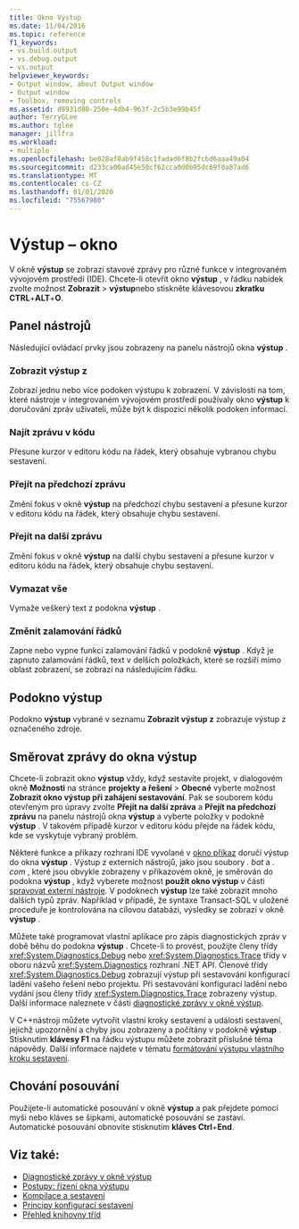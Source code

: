 ```yaml
---
title: Okno Výstup
ms.date: 11/04/2016
ms.topic: reference
f1_keywords:
- vs.build.output
- vs.debug.output
- vs.output
helpviewer_keywords:
- Output window, about Output window
- Output window
- Toolbox, removing controls
ms.assetid: d8931d88-250e-4db4-963f-2c5b3e99b45f
author: TerryGLee
ms.author: tglee
manager: jillfra
ms.workload:
- multiple
ms.openlocfilehash: be028af8ab9f458c1fadad6f8b2fcbd6aaa49a04
ms.sourcegitcommit: d233ca00ad45e50cf62cca0d0b95dc69f0a87ad6
ms.translationtype: MT
ms.contentlocale: cs-CZ
ms.lasthandoff: 01/01/2020
ms.locfileid: "75567980"
---
```

# <a name="output-window"></a>Výstup – okno

V okně **výstup** se zobrazí stavové zprávy pro různé funkce v integrovaném vývojovém prostředí (IDE). Chcete-li otevřít okno **výstup** , v řádku nabídek zvolte možnost **Zobrazit** > **výstup**nebo stiskněte klávesovou **zkratku CTRL**+**ALT**+**O**.

## <a name="toolbar"></a>Panel nástrojů

Následující ovládací prvky jsou zobrazeny na panelu nástrojů okna **výstup** .

### <a name="show-output-from"></a>Zobrazit výstup z

Zobrazí jednu nebo více podoken výstupu k zobrazení. V závislosti na tom, které nástroje v integrovaném vývojovém prostředí používaly okno **výstup** k doručování zpráv uživateli, může být k dispozici několik podoken informací.

### <a name="find-message-in-code"></a>Najít zprávu v kódu

Přesune kurzor v editoru kódu na řádek, který obsahuje vybranou chybu sestavení.

### <a name="go-to-previous-message"></a>Přejít na předchozí zprávu

Změní fokus v okně **výstup** na předchozí chybu sestavení a přesune kurzor v editoru kódu na řádek, který obsahuje chybu sestavení.

### <a name="go-to-next-message"></a>Přejít na další zprávu

Změní fokus v okně **výstup** na další chybu sestavení a přesune kurzor v editoru kódu na řádek, který obsahuje chybu sestavení.

### <a name="clear-all"></a>Vymazat vše

Vymaže veškerý text z podokna **výstup** .

### <a name="toggle-word-wrap"></a>Změnit zalamování řádků

Zapne nebo vypne funkci zalamování řádků v podokně **výstup** . Když je zapnuto zalamování řádků, text v delších položkách, které se rozšíří mimo oblast zobrazení, se zobrazí na následujícím řádku.

## <a name="output-pane"></a>Podokno výstup

Podokno **výstup** vybrané v seznamu **Zobrazit výstup z** zobrazuje výstup z označeného zdroje.

## <a name="route-messages-to-the-output-window"></a>Směrovat zprávy do okna výstup

Chcete-li zobrazit okno **výstup** vždy, když sestavíte projekt, v dialogovém okně **Možnosti** na stránce **projekty a řešení** > **Obecné** vyberte možnost **Zobrazit okno výstup při zahájení sestavování**. Pak se souborem kódu otevřeným pro úpravy zvolte **Přejít na další zpráva** a **Přejít na předchozí zprávu** na panelu nástrojů okna **výstup** a vyberte položky v podokně **výstup** . V takovém případě kurzor v editoru kódu přejde na řádek kódu, kde se vyskytuje vybraný problém.

Některé funkce a příkazy rozhraní IDE vyvolané v [okno příkaz](../../ide/reference/command-window.md) doručí výstup do okna **výstup** . Výstup z externích nástrojů, jako jsou soubory *. bat* a *. com* , které jsou obvykle zobrazeny v příkazovém okně, je směrován do podokna **výstup** , když vyberete možnost **použít okno výstup** v části [spravovat externí nástroje](../../ide/managing-external-tools.md). V podoknech **výstup** lze také zobrazit mnoho dalších typů zpráv. Například v případě, že syntaxe Transact-SQL v uložené proceduře je kontrolována na cílovou databázi, výsledky se zobrazí v okně **výstup** .

Můžete také programovat vlastní aplikace pro zápis diagnostických zpráv v době běhu do podokna **výstup** . Chcete-li to provést, použijte členy třídy <xref:System.Diagnostics.Debug> nebo <xref:System.Diagnostics.Trace> třídy v oboru názvů <xref:System.Diagnostics> rozhraní .NET API. Členové třídy <xref:System.Diagnostics.Debug> zobrazují výstup při sestavování konfigurací ladění vašeho řešení nebo projektu. Při sestavování konfigurací ladění nebo vydání jsou členy třídy <xref:System.Diagnostics.Trace> zobrazeny výstup. Další informace naleznete v části [diagnostické zprávy v okně výstup](../../debugger/diagnostic-messages-in-the-output-window.md).

V C++nástroji můžete vytvořit vlastní kroky sestavení a události sestavení, jejichž upozornění a chyby jsou zobrazeny a počítány v podokně **výstup** . Stisknutím **klávesy F1** na řádku výstupu můžete zobrazit příslušné téma nápovědy. Další informace najdete v tématu [formátování výstupu vlastního kroku sestavení](/cpp/build/formatting-the-output-of-a-custom-build-step-or-build-event).

## <a name="scroll-behavior"></a>Chování posouvání

Použijete-li automatické posouvání v okně **výstup** a pak přejdete pomocí myši nebo kláves se šipkami, automatické posouvání se zastaví. Automatické posouvání obnovíte stisknutím **kláves Ctrl**+**End**.

## <a name="see-also"></a>Viz také:

- [Diagnostické zprávy v okně výstup](../../debugger/diagnostic-messages-in-the-output-window.md)
- [Postupy: řízení okna výstupu](https://msdn.microsoft.com/Library/91aebd15-8854-4a7a-9f7d-57376fb4e858)
- [Kompilace a sestavení](../../ide/compiling-and-building-in-visual-studio.md)
- [Principy konfigurací sestavení](../../ide/understanding-build-configurations.md)
- [Přehled knihovny tříd](/dotnet/standard/class-library-overview)
